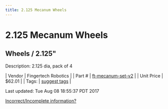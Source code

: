 ```yaml
---
title: 2.125 Mecanum Wheels
---
```


# 2.125 Mecanum Wheels
## Wheels / 2.125"
Description: 	2.125 dia, pack of 4 

| Vendor | Fingertech Robotics | 
| Part # | [ft-mecanum-set-v2](http://www.fingertechrobotics.com/proddetail.php?prod=ft-mecanum-set-v2) | 
| Unit Price | $62.01 | 
| Tags: | [suggest tags](https://docs.google.com/forms/d/e/1FAIpQLSeWyY8v3RgOty-MyWmh9U0iivNYN_molChYyS-0U-o-kOAv_g/viewform) | 

Last updated: Tue Aug 08 18:55:37 PDT 2017

 [Incorrect/Incomplete information?](https://docs.google.com/forms/d/e/1FAIpQLSeWyY8v3RgOty-MyWmh9U0iivNYN_molChYyS-0U-o-kOAv_g/viewform)
